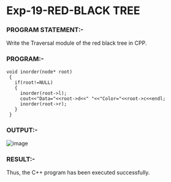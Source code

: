 # Exp-19-RED-BLACK TREE 

### PROGRAM STATEMENT:-
Write the Traversal module of the red black tree in CPP. 

### PROGRAM:-
```
void inorder(node* root) 
 { 
   if(root!=NULL) 
   { 
     inorder(root->l); 
     cout<<"Data="<<root->d<<" "<<"Color="<<root->c<<endl; 
     inorder(root->r); 
   } 
 } 

```
### OUTPUT:-
![image](https://github.com/ManiKandan228/19CS401/assets/119160414/5997ea22-98d0-47d7-890c-36b108a40a77)

### RESULT:-
Thus, the C++ program has been executed successfully. 
